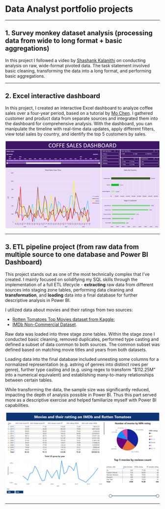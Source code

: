 # Data Analyst portfolio projects

***

## 1. Survey monkey dataset analysis (processing data from wide to long format + basic aggregations)

In this project I followed a video by [Shashank Kalanithi](https://www.youtube.com/watch?v=pKvWD0f18Pc&ab_channel=ShashankKalanithi) on conducting analysis on raw, wide-format pivoted data. The task statement involved basic cleaning, transforming the data into a long format, and performing basic aggregations.

---

## 2. Excel interactive dashboard

In this project, I created an interactive Excel dashboard to analyze coffee sales over a four-year period, based on a tutorial by [Mo Chen](https://www.youtube.com/watch?v=m13o5aqeCbM&ab_channel=MoChen). I gathered customer and product data from separate sources and integrated them into the dashboard for comprehensive analysis. With the dashboard, you can manipulate the timeline with real-time data updates, apply different filters, view total sales by country, and identify the top 5 customers by sales.

![png](excel_coffe_dashboard.png)

---

## 3. ETL pipeline project (from raw data from multiple source to one database and Power BI Dashboard)

This project stands out as one of the most technically complex that I've created. I mainly focused on solidifying my SQL skills through the implementation of a full ETL lifecycle - **extracting** raw data from different sources into staging zone tables, performing data cleaning and **transformation**, and **loading** data into a final database for further descriptive analysis in Power BI.

I utilized data about movies and their ratings from two sources:
- [Rotten Tomatoes Top Movies dataset from Kaggle](https://www.kaggle.com/datasets/thedevastator/rotten-tomatoes-top-movies-ratings-and-technical); 
- [IMDb Non-Commercial Dataset](https://developer.imdb.com/non-commercial-datasets/). 

Raw data was loaded into three stage zone tables. Within the stage zone I conducted basic cleaning, removed duplicates, performed type casting and defined a subset of data common to both sources. The common subset was defined based on matching movie titles and years from both datasets.

Loading data into the final database included unnesting some columns for a normalized representation (e.g. astring of genres into distinct rows per genre), further type casting and (e.g. using regex to transform "$112.25M" into a numerical equivalent) and establishing many-to-many relationships between certain tables.

While transforming the data, the sample size was significantly reduced, impacting the depth of analysis possible in Power BI. Thus this part served more as a descriptive exercise and helped familiarize myself with Power BI capabilities.


![png](etl_powerbi_dashboard.png)

---


